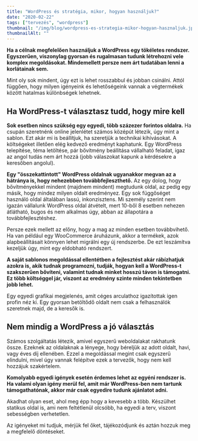 ```yaml
---
title: "WordPress és stratégia, mikor, hogyan használjuk?"
date: "2020-02-22"
tags: ["tervezés", "wordpress"]
thumbnail: "/img/blog/wordpress-es-strategia-mikor-hogyan-hasznaljuk.jpg"
thumbnailAlt: ""
---
```


**Ha a célnak megfelelően használjuk a WordPress egy tökéletes rendszer. Egyszerűen, viszonylag gyorsan és rugalmasan tudunk létrehozni vele komplex megoldásokat. Mindemellett persze nem árt tudatában lenni a korlátainak sem.**

Mint oly sok mindent, úgy ezt is lehet rosszabbul és jobban csinálni. Attól függően, hogy milyen igényeink és lehetőségeink vannak a végtermékek között hatalmas különbségek lehetnek.

## Ha WordPress-t választasz tudd, hogy mire kell

**Sok esetben nincs szükség egy egyedi, több százezer forintos oldalra.** Ha csupán szeretnénk online jelenlétet számos középút létezik, úgy mint a sablon. Ezt akár mi is beállítjuk, ha szeretjük a technikai kihívásokat. A költségeket illetően elég kedvező eredményt kaphatunk. Egy WordPress telepítése, téma letöltése, pár bővítmény beállítása vállalható feladat, igaz az angol tudás nem árt hozzá (jobb válaszokat kapunk a kérdésekre a keresőben angolul).

**Egy "összekattintott" WordPress oldalnak ugyanakkor megvan az a hátránya is, hogy nehezebben továbbfejleszthető.** Az egy dolog, hogy bővítményekkel mindent (majdnem mindent) megtudunk oldal, az pedig egy másik, hogy mindez milyen oldalt eredményez. Egy sok függőséget használó oldal általában lassú, inkonzisztens. Mi személy szerint nem igazán vállalunk WordPress oldal átvételt, mert 10-ből 8 esetben nehezen átlátható, bugos és nem alkalmas úgy, abban az állapotára a továbbfejlesztéshez.

Persze ezek mellett az előny, hogy a mag az minden esetben továbbvihető. Ha van például egy WooCommerce áruházunk, akkor a termékek, azok alapbeállításait könnyen lehet migrálni egy új rendszerbe. De ezt leszámítva kezeljük úgy, mint egy eldobható rendszert.

**A saját sablonos megoldással ellentétben a fejlesztést akár rábízhatjuk azokra is, akik tudnak programozni, tudják, hogyan kell a WordPress-t szakszerűen bővíteni, valamint tudnak minket hosszú távon is támogatni. Ez több költséggel jár, viszont az eredmény szinte minden tekintetben jobb lehet.**

Egy egyedi grafikai megjelenés, amit céges arculathoz igazítottak igen profin néz ki. Egy gyorsan betöltődő oldalt nem csak a felhasználók szeretnek majd, de a keresők is.

## Nem mindig a WordPress a jó választás

Számos szolgáltatás létezik, amivel egyszerű weboldalakat rakhatunk össze. Ezeknek az oldalaknak a lényege, hogy béreljük az adott oldalt, havi, vagy éves díj ellenében. Ezzel a megoldással megint csak egyszerű elindulni, mivel úgy vannak felépítve ezek a tervezők, hogy nem kell hozzájuk szakértelem.

**Komolyabb egyedi igények esetén érdemes lehet az egyéni rendszer is. Ha valami olyan igény merül fel, amit már WordPress-ben nem tartunk támogathatónak, akkor már csak egyedire tudunk ajánlatot adni.**

Akadhat olyan eset, ahol meg épp hogy a kevesebb a több. Készülhet statikus oldal is, ami nem feltétlenül olcsóbb, ha egyedi a terv, viszont sebességben verhetetlen.

Az igényeket mi tudjuk, mérjük fel őket, tájékozódjunk és aztán hozzuk meg a megfelelő döntéseket.
